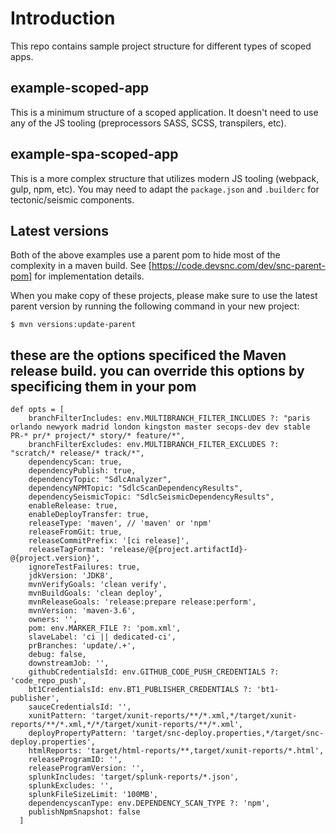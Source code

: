 # Introduction
This repo contains sample project structure for different types of scoped apps.

## example-scoped-app
This is a minimum structure of a scoped application. It doesn't need to use any of the JS tooling (preprocessors SASS, SCSS, transpilers, etc).

## example-spa-scoped-app
This is a more complex structure that utilizes modern JS tooling (webpack, gulp, npm, etc). You may need to adapt the `package.json` and `.builderc` for tectonic/seismic components.

## Latest versions
Both of the above examples use a parent pom to hide most of the complexity in a maven build. See [https://code.devsnc.com/dev/snc-parent-pom] for implementation details.

When you make copy of these projects, please make sure to use the latest parent version by running the following command in your new project:

	$ mvn versions:update-parent
	
	
	
## these are the options specificed the Maven release build.  you can override this options by specificing them	in your pom
	
	def opts = [
	    branchFilterIncludes: env.MULTIBRANCH_FILTER_INCLUDES ?: "paris orlando newyork madrid london kingston master secops-dev dev stable PR-* pr/* project/* story/* feature/*",
	    branchFilterExcludes: env.MULTIBRANCH_FILTER_EXCLUDES ?: "scratch/* release/* track/*",
	    dependencyScan: true,
	    dependencyPublish: true,
	    dependencyTopic: "SdlcAnalyzer",
	    dependencyNPMTopic: "SdlcScanDependencyResults",
	    dependencySeismicTopic: "SdlcSeismicDependencyResults",
	    enableRelease: true,
	    enableDeployTransfer: true,
	    releaseType: 'maven', // 'maven' or 'npm'
	    releaseFromGit: true,
	    releaseCommitPrefix: '[ci release]',
	    releaseTagFormat: 'release/@{project.artifactId}-@{project.version}',
	    ignoreTestFailures: true,
	    jdkVersion: 'JDK8',
	    mvnVerifyGoals: 'clean verify',
	    mvnBuildGoals: 'clean deploy',
	    mvnReleaseGoals: 'release:prepare release:perform',
	    mvnVersion: 'maven-3.6',
	    owners: '',
	    pom: env.MARKER_FILE ?: 'pom.xml',
	    slaveLabel: 'ci || dedicated-ci',
	    prBranches: 'update/.+',
	    debug: false,
	    downstreamJob: '',
	    githubCredentialsId: env.GITHUB_CODE_PUSH_CREDENTIALS ?: 'code_repo_push',
	    bt1CredentialsId: env.BT1_PUBLISHER_CREDENTIALS ?: 'bt1-publisher',
	    sauceCredentialsId: '',
	    xunitPattern: 'target/xunit-reports/**/*.xml,*/target/xunit-reports/**/*.xml,*/*/target/xunit-reports/**/*.xml',
	    deployPropertyPattern: 'target/snc-deploy.properties,*/target/snc-deploy.properties',
	    htmlReports: 'target/html-reports/**,target/xunit-reports/*.html',
	    releaseProgramID: '',
	    releaseProgramVersion: '',
	    splunkIncludes: 'target/splunk-reports/*.json',
	    splunkExcludes: '',
	    splunkFileSizeLimit: '100MB',
	    dependencyscanType: env.DEPENDENCY_SCAN_TYPE ?: 'npm',
	    publishNpmSnapshot: false
	  ]
